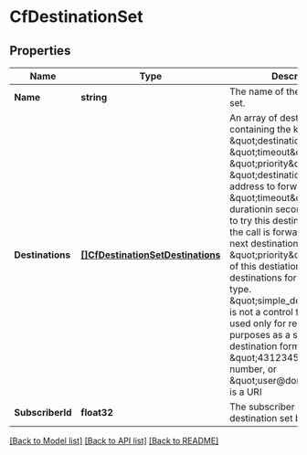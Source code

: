 # CfDestinationSet

## Properties

Name | Type | Description | Notes
------------ | ------------- | ------------- | -------------
**Name** | **string** | The name of the destination set. | [optional] 
**Destinations** | [**[]CfDestinationSetDestinations**](CFDestinationSet_destinations.md) | An array of destinations, each containing the keys \&quot;destination\&quot;, \&quot;timeout\&quot;, \&quot;priority\&quot;. \&quot;destination\&quot; is an address to forward a call. \&quot;timeout\&quot; is the durationin seconds, how long to try this destination before the call is forwarded to the next destination or given up. \&quot;priority\&quot; is an order of this destiation among others destinations for this forward type. \&quot;simple_destination\&quot; is not a control field and is used only for representation purposes as a simple destination format, e.g. \&quot;4312345\&quot; if it is a number, or \&quot;user@domain\&quot; if it is a URI | 
**SubscriberId** | **float32** | The subscriber id this destination set belongs to. | [optional] 

[[Back to Model list]](../README.md#documentation-for-models) [[Back to API list]](../README.md#documentation-for-api-endpoints) [[Back to README]](../README.md)


